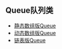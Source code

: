 ## Queue队列类

- [静态数组版Queue](recipe-01/README.md)
- [动态数组版Queue](recipe-02/README.md)
- [链表版Queue](recipe-03/README.md)
